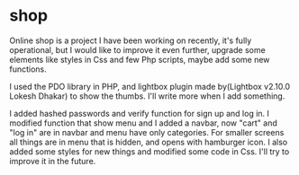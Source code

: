 # shop
Online shop is a project I have been working on recently, it's fully operational, but I would like to improve it even further, upgrade some elements like styles in Css and few Php scripts, maybe add some new functions.

I used the PDO library in PHP, and lightbox plugin made by(Lightbox v2.10.0 Lokesh Dhakar) to show the thumbs.
I'll write more when I add something.

I added hashed passwords and verify function for sign up and log in.
I modified function that show menu and I added a navbar, now "cart" and "log in" are in navbar and menu have only categories. For smaller screens all things are in menu that is hidden, and opens with hamburger icon.
I also added some styles for new things and modified some code in Css. I'll try to improve it in the future. 
